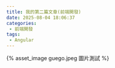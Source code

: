 ```yaml
---
title: 我的第二篇文章(前端開發)
date: 2025-08-04 18:06:37
categories:
 - 前端開發
tags:
 - Angular
---
```

{% asset_image guego.jpeg 圖片測試 %}
